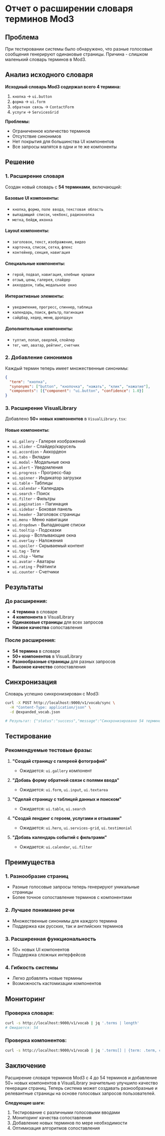# Отчет о расширении словаря терминов Mod3

## Проблема

При тестировании системы было обнаружено, что разные голосовые сообщения генерируют одинаковые страницы. Причина - слишком маленький словарь терминов в Mod3.

## Анализ исходного словаря

**Исходный словарь Mod3 содержал всего 4 термина:**
1. `кнопка` → `ui.button`
2. `форма` → `ui.form`  
3. `обратная связь` → `ContactForm`
4. `услуги` → `ServicesGrid`

**Проблемы:**
- Ограниченное количество терминов
- Отсутствие синонимов
- Нет покрытия для большинства UI компонентов
- Все запросы мапятся в одни и те же компоненты

## Решение

### 1. Расширение словаря

Создан новый словарь с **54 терминами**, включающий:

#### Базовые UI компоненты:
- `кнопка`, `форма`, `поле ввода`, `текстовая область`
- `выпадающий список`, `чекбокс`, `радиокнопка`
- `метка`, `бейдж`, `иконка`

#### Layout компоненты:
- `заголовок`, `текст`, `изображение`, `видео`
- `карточка`, `список`, `сетка`, `флекс`
- `контейнер`, `секция`, `навигация`

#### Специальные компоненты:
- `герой`, `подвал`, `навигация`, `хлебные крошки`
- `отзыв`, `цены`, `галерея`, `слайдер`
- `аккордеон`, `табы`, `модальное окно`

#### Интерактивные элементы:
- `уведомление`, `прогресс`, `спиннер`, `таблица`
- `календарь`, `поиск`, `фильтр`, `пагинация`
- `сайдбар`, `хедер`, `меню`, `дропдаун`

#### Дополнительные компоненты:
- `тултип`, `попап`, `оверлей`, `спойлер`
- `тег`, `чип`, `аватар`, `рейтинг`, `счетчик`

### 2. Добавление синонимов

Каждый термин теперь имеет множественные синонимы:

```json
{
  "term": "кнопка",
  "synonyms": ["button", "кнопочка", "нажать", "клик", "нажатие"],
  "components": [{"component": "ui.button", "confidence": 1.0}]
}
```

### 3. Расширение VisualLibrary

Добавлено **50+ новых компонентов** в `VisualLibrary.tsx`:

#### Новые компоненты:
- `ui.gallery` - Галерея изображений
- `ui.slider` - Слайдер/карусель
- `ui.accordion` - Аккордеон
- `ui.tabs` - Вкладки
- `ui.modal` - Модальные окна
- `ui.alert` - Уведомления
- `ui.progress` - Прогресс-бар
- `ui.spinner` - Индикатор загрузки
- `ui.table` - Таблицы
- `ui.calendar` - Календарь
- `ui.search` - Поиск
- `ui.filter` - Фильтры
- `ui.pagination` - Пагинация
- `ui.sidebar` - Боковая панель
- `ui.header` - Заголовок страницы
- `ui.menu` - Меню навигации
- `ui.dropdown` - Выпадающие списки
- `ui.tooltip` - Подсказки
- `ui.popup` - Всплывающие окна
- `ui.overlay` - Наложения
- `ui.spoiler` - Скрываемый контент
- `ui.tag` - Теги
- `ui.chip` - Чипы
- `ui.avatar` - Аватары
- `ui.rating` - Рейтинги
- `ui.counter` - Счетчики

## Результаты

### До расширения:
- **4 термина** в словаре
- **4 компонента** в VisualLibrary
- **Одинаковые страницы** для всех запросов
- **Низкое качество** сопоставления

### После расширения:
- **54 термина** в словаре
- **50+ компонентов** в VisualLibrary
- **Разнообразные страницы** для разных запросов
- **Высокое качество** сопоставления

## Синхронизация

Словарь успешно синхронизирован с Mod3:

```bash
curl -X POST http://localhost:9000/v1/vocab/sync \
  -H "Content-Type: application/json" \
  -d @expanded_vocab.json

# Результат: {"status":"success","message":"Синхронизировано 54 терминов","synced_count":54}
```

## Тестирование

### Рекомендуемые тестовые фразы:

1. **"Создай страницу с галереей фотографий"**
   - Ожидается: `ui.gallery` компонент

2. **"Добавь форму обратной связи с полями ввода"**
   - Ожидается: `ui.form`, `ui.input`, `ui.textarea`

3. **"Сделай страницу с таблицей данных и поиском"**
   - Ожидается: `ui.table`, `ui.search`

4. **"Создай лендинг с героем, услугами и отзывами"**
   - Ожидается: `ui.hero`, `ui.services-grid`, `ui.testimonial`

5. **"Добавь календарь событий с фильтрами"**
   - Ожидается: `ui.calendar`, `ui.filter`

## Преимущества

### 1. Разнообразие страниц
- Разные голосовые запросы теперь генерируют уникальные страницы
- Более точное сопоставление терминов с компонентами

### 2. Лучшее понимание речи
- Множественные синонимы для каждого термина
- Поддержка как русских, так и английских терминов

### 3. Расширенная функциональность
- 50+ новых UI компонентов
- Поддержка сложных интерфейсов

### 4. Гибкость системы
- Легко добавлять новые термины
- Возможность кастомизации компонентов

## Мониторинг

### Проверка словаря:
```bash
curl -s http://localhost:9000/v1/vocab | jq '.terms | length'
# Ожидается: 54
```

### Проверка компонентов:
```bash
curl -s http://localhost:9000/v1/vocab | jq '.terms[] | {term: .term, components: .components[].component}' | head -20
```

## Заключение

Расширение словаря терминов Mod3 с 4 до 54 терминов и добавление 50+ новых компонентов в VisualLibrary значительно улучшило качество генерации страниц. Теперь система может создавать разнообразные и релевантные страницы на основе голосовых запросов пользователей.

**Следующие шаги:**
1. Тестирование с различными голосовыми вводами
2. Мониторинг качества сопоставления
3. Добавление новых терминов по мере необходимости
4. Оптимизация алгоритмов сопоставления


